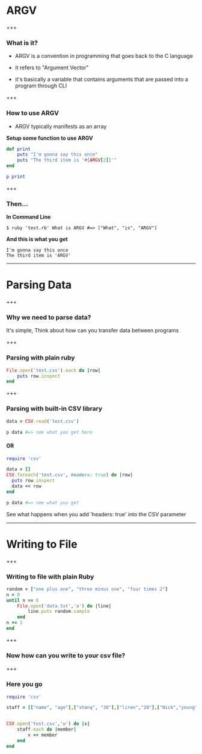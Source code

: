 
# ARGV

+++

### What is it?

* ARGV is a convention in programming that goes back to the C language

* it refers to "Argument Vector"

* it's basically a variable that contains arguments that are passed into a program through CLI

+++

### How to use ARGV

* ARGV typically manifests  as an array

**Setup some function to use ARGV**

```ruby 
def print
	puts "I'm gonna say this once"
	puts "The third item is '#{ARGV[2]}'"
end

p print
```

+++

### Then...
**In Command Line**

```
$ ruby 'test.rb' What is ARGV #=> ["What", "is", "ARGV"]
```

**And this is what you get**

```
I'm gonna say this once
The third item is 'ARGV'
```

---

# Parsing Data

+++

### Why we need to parse data?

It's simple, Think about how can you transfer data between programs

+++

### Parsing with plain ruby

```ruby
File.open('test.csv').each do |row|
	puts row.inspect
end 

```

+++

### Parsing with built-in CSV library

```ruby
data = CSV.read('test.csv')

p data #=> see what you get here
```

#### OR

```ruby
require 'csv'

data = []
CSV.foreach('test.csv', headers: true) do |row|
  puts row.inspect
  data << row
end

p data #=> see what you get

```
See what happens when you add 'headers: true' into the CSV parameter

---

# Writing to File

+++

### Writing to file with plain Ruby

```ruby
random = ["one plus one", "three minus one", "four times 2"]
n = 0
until n == 6
	File.open('data.txt','a') do |line|
		line.puts random.sample
	end 
n += 1
end 

```

+++

### Now how can you write to your csv file?

+++

### Here you go

```ruby
require 'csv'

staff = [["name", "age"],["shanq", "30"],["liren","28"],["Nick","young"],["Sheng","old"],["sophie","mystery"]]


CSV.open('test.csv','w') do |x|
	staff.each do |member|
		x << member
	end 
end 
```




